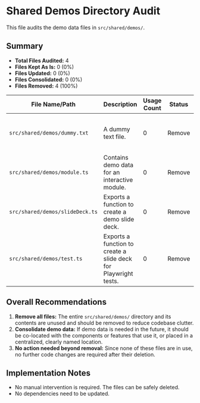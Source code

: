 # Shared Demos Directory Audit

This file audits the demo data files in `src/shared/demos/`.

## Summary

- **Total Files Audited:** 4
- **Files Kept As Is:** 0 (0%)
- **Files Updated:** 0 (0%)
- **Files Consolidated:** 0 (0%)
- **Files Removed:** 4 (100%)

| File Name/Path | Description | Usage Count | Status | Recommendation |
|---|---|---|---|---|
| `src/shared/demos/dummy.txt` | A dummy text file. | 0 | Remove | This file is a placeholder and is not used anywhere in the codebase. |
| `src/shared/demos/module.ts` | Contains demo data for an interactive module. | 0 | Remove | This file is unused and its functionality is likely superseded by `slideDeck.ts`. |
| `src/shared/demos/slideDeck.ts` | Exports a function to create a demo slide deck. | 0 | Remove | This file is unused. The demo data is not imported or used anywhere. |
| `src/shared/demos/test.ts` | Exports a function to create a slide deck for Playwright tests. | 0 | Remove | This file is not used in any tests or elsewhere in the application. |

## Overall Recommendations

1. **Remove all files:** The entire `src/shared/demos/` directory and its contents are unused and should be removed to reduce codebase clutter.
2. **Consolidate demo data:** If demo data is needed in the future, it should be co-located with the components or features that use it, or placed in a centralized, clearly named location.
3. **No action needed beyond removal:** Since none of these files are in use, no further code changes are required after their deletion.

## Implementation Notes

- No manual intervention is required. The files can be safely deleted.
- No dependencies need to be updated.
